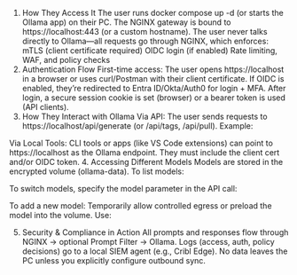 1. How They Access It
The user runs docker compose up -d (or starts the Ollama app) on their PC.
The NGINX gateway is bound to https://localhost:443 (or a custom hostname).
The user never talks directly to Ollama—all requests go through NGINX, which enforces:
mTLS (client certificate required)
OIDC login (if enabled)
Rate limiting, WAF, and policy checks
2. Authentication Flow
First-time access:
The user opens https://localhost in a browser or uses curl/Postman with their client certificate.
If OIDC is enabled, they’re redirected to Entra ID/Okta/Auth0 for login + MFA.
After login, a secure session cookie is set (browser) or a bearer token is used (API clients).
3. How They Interact with Ollama
Via API:
The user sends requests to https://localhost/api/generate (or /api/tags, /api/pull).
Example:

Via Local Tools:
CLI tools or apps (like VS Code extensions) can point to https://localhost as the Ollama endpoint.
They must include the client cert and/or OIDC token.
4. Accessing Different Models
Models are stored in the encrypted volume (ollama-data).
To list models:

To switch models, specify the model parameter in the API call:

To add a new model:
Temporarily allow controlled egress or preload the model into the volume.
Use:

5. Security & Compliance in Action
All prompts and responses flow through NGINX → optional Prompt Filter → Ollama.
Logs (access, auth, policy decisions) go to a local SIEM agent (e.g., Cribl Edge).
No data leaves the PC unless you explicitly configure outbound sync.